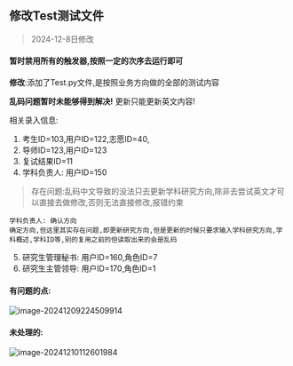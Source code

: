 ## 修改Test测试文件

> 2024-12-8日修改

#### 暂时禁用所有的触发器,按照一定的次序去运行即可

**修改**:添加了Test.py文件,是按照业务方向做的全部的测试内容

**乱码问题暂时未能够得到解决!** 更新只能更新英文内容!



相关录入信息:

1. 考生ID=103,用户ID=122,志愿ID=40,
2. 导师ID=123,用户ID=123
3. 复试结果ID=11
4. 学科负责人: 用户ID=150

>  存在问题:乱码中文导致的没法只去更新学科研究方向,除非去尝试英文才可以直接去做修改,否则无法直接修改,报错约束

```
学科负责人: 确认方向 
确定方向,但这里其实存在问题,即更新研究方向,但是更新的时候只要求输入学科研究方向,学科概述,学科ID等,别的复用之前的但读取出来的会是乱码
```

5. 研究生管理秘书: 用户ID=160,角色ID=7
6. 研究生主管领导: 用户ID=170,角色ID=1

#### 有问题的点:

![image-20241209224509914](C:\Users\GENCO\AppData\Roaming\Typora\typora-user-images\image-20241209224509914.png)

#### 未处理的:

  ![image-20241210112601984](C:\Users\GENCO\AppData\Roaming\Typora\typora-user-images\image-20241210112601984.png)

​	